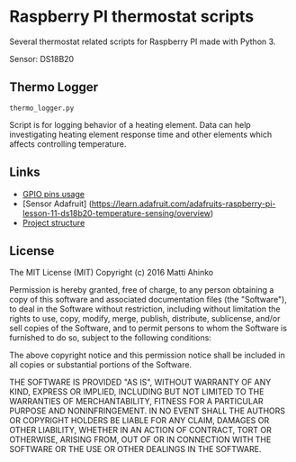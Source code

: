 # Raspberry PI thermostat scripts
Several thermostat related scripts for Raspberry PI made with Python 3.

Sensor: DS18B20

## Thermo Logger

`thermo_logger.py`

Script is for logging behavior of a heating element. Data can help
investigating heating element response time and other elements which affects
controlling temperature.

## Links

- [GPIO pins usage](https://www.raspberrypi.org/documentation/usage/gpio/)
- [Sensor Adafruit] (https://learn.adafruit.com/adafruits-raspberry-pi-lesson-11-ds18b20-temperature-sensing/overview)
- [Project structure](http://docs.python-guide.org/en/latest/writing/structure/)


## License

The MIT License (MIT) Copyright (c) 2016 Matti Ahinko

Permission is hereby granted, free of charge, to any person obtaining a copy of this software and associated documentation files (the "Software"), to deal in the Software without restriction, including without limitation the rights to use, copy, modify, merge, publish, distribute, sublicense, and/or sell copies of the Software, and to permit persons to whom the Software is furnished to do so, subject to the following conditions:

The above copyright notice and this permission notice shall be included in all copies or substantial portions of the Software.

THE SOFTWARE IS PROVIDED "AS IS", WITHOUT WARRANTY OF ANY KIND, EXPRESS OR IMPLIED, INCLUDING BUT NOT LIMITED TO THE WARRANTIES OF MERCHANTABILITY, FITNESS FOR A PARTICULAR PURPOSE AND NONINFRINGEMENT. IN NO EVENT SHALL THE AUTHORS OR COPYRIGHT HOLDERS BE LIABLE FOR ANY CLAIM, DAMAGES OR OTHER LIABILITY, WHETHER IN AN ACTION OF CONTRACT, TORT OR OTHERWISE, ARISING FROM, OUT OF OR IN CONNECTION WITH THE SOFTWARE OR THE USE OR OTHER DEALINGS IN THE SOFTWARE.

